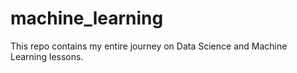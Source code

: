 # machine_learning
This repo contains my entire journey on Data Science and Machine Learning lessons.
